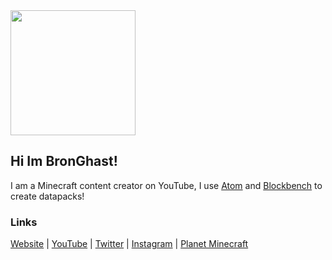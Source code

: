<img src="https://cdn.discordapp.com/attachments/539945121265877013/914583149667815434/newGhast_-_small.png" width="200" height="200" />

## Hi Im BronGhast!
I am a Minecraft content creator on YouTube, I use [Atom](atom.io) and [Blockbench](https://www.blockbench.net/) to create datapacks!

### Links
[Website](https://bronghast014.weebly.com/) |
[YouTube](https://www.youtube.com/channel/UCIcRQv3vxsl18xS2l2-0HYg) |
[Twitter](https://twitter.com/BronGhast014) |
[Instagram](https://www.instagram.com/bronghast014/) |
[Planet Minecraft](https://www.planetminecraft.com/member/bronghast014/)
